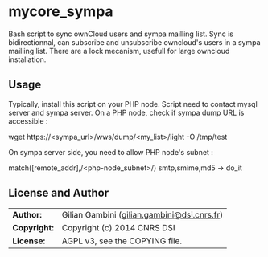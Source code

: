# mycore_sympa

Bash script to sync ownCloud users and sympa mailling list. Sync is bidirectionnal, can subscribe and unsubscribe owncloud's users in a sympa mailling list. There are a lock mecanism, usefull for large owncloud installation.

## Usage

Typically, install this script on your PHP node. Script need to contact mysql server and sympa server. On a PHP node, check if sympa dump URL is accessible :

wget https://\<sympa_url\>/wws/dump/\<my_list\>/light -O /tmp/test

On sympa server side, you need to allow PHP node's subnet :

match([remote_addr],/\<php-node_subnet\>/)    smtp,smime,md5  -> do_it

## License and Author

|                      |                                          |
|:---------------------|:-----------------------------------------|
| **Author:**          | Gilian Gambini (<gilian.gambini@dsi.cnrs.fr>)
| **Copyright:**       | Copyright (c) 2014 CNRS DSI
| **License:**         | AGPL v3, see the COPYING file.
